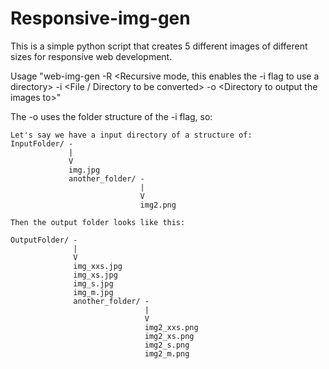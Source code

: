 # Responsive-img-gen

This is a simple python script that creates 5 different images of different sizes for responsive web development.

Usage "web-img-gen -R &lt;Recursive mode, this enables the -i flag to use a directory&gt; -i &lt;File / Directory to be converted&gt; -o &lt;Directory to output the images to&gt;"

The -o uses the folder structure of the -i flag, so:

    Let's say we have a input directory of a structure of:
    InputFolder/ -
                 |
                 V
                 img.jpg
                 another_folder/ -
                                 |
                                 V
                                 img2.png
    
    Then the output folder looks like this:

    OutputFolder/ -
                  |
                  V
                  img_xxs.jpg
                  img_xs.jpg
                  img_s.jpg
                  img_m.jpg
                  another_folder/ -
                                  |
                                  V
                                  img2_xxs.png
                                  img2_xs.png
                                  img2_s.png
                                  img2_m.png